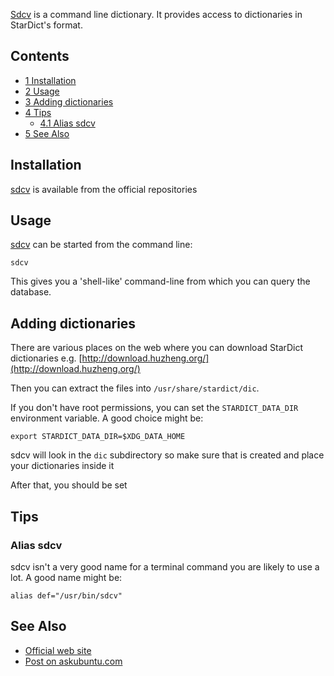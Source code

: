 [Sdcv](https://dushistov.github.io/sdcv/) is a command line dictionary. It provides access to dictionaries in StarDict's format.

## Contents

*   [1 Installation](#Installation)
*   [2 Usage](#Usage)
*   [3 Adding dictionaries](#Adding_dictionaries)
*   [4 Tips](#Tips)
    *   [4.1 Alias sdcv](#Alias_sdcv)
*   [5 See Also](#See_Also)

## Installation

[sdcv](https://www.archlinux.org/packages/?name=sdcv) is available from the official repositories

## Usage

[sdcv](https://www.archlinux.org/packages/?name=sdcv) can be started from the command line:

```
sdcv

```

This gives you a 'shell-like' command-line from which you can query the database.

## Adding dictionaries

There are various places on the web where you can download StarDict dictionaries e.g. [http://download.huzheng.org/](http://download.huzheng.org/)

Then you can extract the files into `/usr/share/stardict/dic`.

If you don't have root permissions, you can set the `STARDICT_DATA_DIR` environment variable. A good choice might be:

```
export STARDICT_DATA_DIR=$XDG_DATA_HOME

```

sdcv will look in the `dic` subdirectory so make sure that is created and place your dictionaries inside it

After that, you should be set

## Tips

### Alias sdcv

sdcv isn't a very good name for a terminal command you are likely to use a lot. A good name might be:

```
alias def="/usr/bin/sdcv"

```

## See Also

*   [Official web site](http://sdcv.sourceforge.net/)
*   [Post on askubuntu.com](https://askubuntu.com/a/191268)